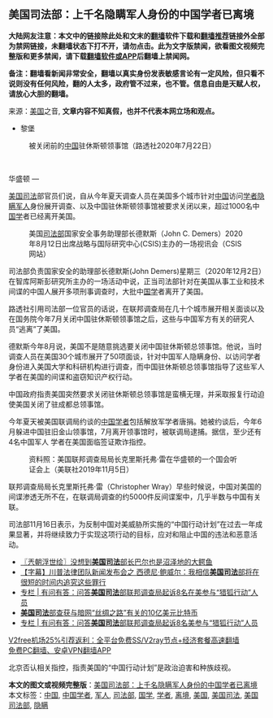 <h2>美国司法部：上千名隐瞒军人身份的中国学者已离境</h2> <p class="notice"><b>大陆网友注意：本文中的链接除此处和文末的<a href="https://github.com/bannedbook/fanqiang" >翻墙</a>软件下载和<a href="https://github.com/killgcd/justmysocks/blob/master/README.md">翻墙推荐</a>链接外全部为禁网链接，未翻墙状态下打不开，请勿点击。此为文字版禁闻，欲看图文视频完整版和更多禁闻，请下载<a href="https://github.com/bannedbook/fanqiang">翻墙软件或APP</a>后翻墙上禁闻网。</p><p>备注：翻墙看新闻非常安全，翻墙以真实身份发表敏感言论有一定风险，但只看不说则没有任何风险，翻的人太多，政府管不过来，也不管。信息自由是天赋人权，请放心大胆的翻墙。</b></p>  <div class="entry"> <p>来源：<a href="https://www.bannedbook.org/bnews/tag/%e7%be%8e%e5%9b%bd/" class="st_tag internal_tag" rel="tag" title="标签 美国 下的日志">美国</a>之音, <strong>文章内容不知真假，也并不代表本网立场和观点。</strong></p> <ul> <li> 黎堡 </li> </ul> <figure> <figcaption> 被关闭前的<span class='wp_keywordlink_affiliate'><a href="https://www.bannedbook.org/" title="中国" target="_blank">中国</a></span>驻休斯顿领事馆（路透社2020年7月22日）<br /> </figcaption></figure> <p>&nbsp;</p> <p>华盛顿 —&nbsp;</p> <p><a href="https://www.bannedbook.org/bnews/tag/%E7%BE%8E%E5%9B%BD%E5%8F%B8%E6%B3%95/" class="st_tag internal_tag" rel="tag" title="标签 美国司法 下的日志">美国司法</a>部官员们说，自从今年夏天调查人员在美国多个城市针对<a href="https://www.bannedbook.org/bnews/tag/%E4%B8%AD%E5%9B%BD/" class="st_tag internal_tag" rel="tag" title="标签 中国 下的日志">中国</a>访问<a href="https://www.bannedbook.org/bnews/tag/%e5%ad%a6%e8%80%85/" class="st_tag internal_tag" rel="tag" title="标签 学者 下的日志">学者</a><a href="https://www.bannedbook.org/bnews/tag/%E9%9A%90%E7%9E%92/" class="st_tag internal_tag" rel="tag" title="标签 隐瞒 下的日志">隐瞒</a><a href="https://www.bannedbook.org/bnews/tag/%e5%86%9b%e4%ba%ba/" class="st_tag internal_tag" rel="tag" title="标签 军人 下的日志">军人</a>身份展开调查、以及中国驻休斯顿领事馆被要求关闭以来，超过1000名中<span class='wp_keywordlink'><a href="https://www.bannedbook.org/forum24/" title="国学传统文化禁书" target="_blank">国学</a></span>者已经离开美国。</p>  <figure> <figcaption> 美国<a href="https://www.bannedbook.org/bnews/tag/%e5%8f%b8%e6%b3%95%e9%83%a8/" class="st_tag internal_tag" rel="tag" title="标签 司法部 下的日志">司法部</a>国家安全事务助理部长德默斯（John C. Demers）2020年8月12日出席战略与国际研究中心(CSIS)主办的一场视讯会（CSIS网站）<br /> </figcaption></figure> <p>司法部负责国家安全的助理部长德默斯(John Demers)星期三（2020年12月2日）在智库阿斯彭研究所主办的一场活动中说，正当司法部针对在美国从事工业和技术间谍的中国人展开多项刑事调查时，大批中<a href="https://www.bannedbook.org/bnews/tag/%E5%9B%BD%E5%AD%A6/" class="st_tag internal_tag" rel="tag" title="标签 国学 下的日志">国学</a>者离开了美国。</p> <p>路透社引用司法部一位官员的话说，在联邦调查局在几十个城市展开相关面谈以及在国务院今年7月关闭中国驻休斯顿领事馆之后，这些与中国军方有关的研究人员“逃离”了美国。</p> <p>德默斯今年8月说，美国不是随意挑选要关闭中国驻休斯顿总领事馆。他说，当时调查人员在美国30个城市展开了50项面谈，针对中国军人隐瞒身份、以访问学者身份进入美国大学和科研机构进行调查，而中国驻休斯顿总领事馆指导了这些军人学者在美国的间谍和盗窃知识产权行动。</p> <p>中国政府指责美国突然要求关闭驻休斯顿总领事馆是蛮横无理，并采取报复行动迫使美国关闭了驻成都总领事馆。</p>  <p>今年夏天被美国联调局约谈的<a href="https://www.bannedbook.org/bnews/tag/%E4%B8%AD%E5%9B%BD%E5%AD%A6%E8%80%85/" class="st_tag internal_tag" rel="tag" title="标签 中国学者 下的日志">中国学者</a>包括解放军学者唐捐。她被约谈后，今年6月躲进中国驻旧金山领事馆，7月离开领事馆时，被联调局逮捕。据信，至少还有4名中国军人 学者在美国面临签证欺诈指控。</p> <figure> <figcaption> 资料照：美国联邦调查局局长克里斯托弗&#183;雷在华盛顿的一个国会听证会上（美联社2019年11月5日）<br /> </figcaption></figure> <p>联邦调查局局长克里斯托弗·雷（Christopher Wray）早些时候说，中国对美国的间谍渗透无所不在，在联调局调查的约5000件反间谍案中，几乎半数与中国有关联。</p> <p>司法部11月16日表示，为反制中国对美威胁所实施的“中国行动计划”在过去一年成果显著，并将继续致力于实现这项行动的目标，应对和阻止中国的违法和恶意活动。</p> <ul class='op-related-articles' title='相关阅读'> <li><a href='https://www.bannedbook.org/bnews/ssgc/20201202/1440502.html' target='_blank'>〖兲朝浮世绘〗没想到<b>美国司法</b>部长巴尔也是沼泽地的大鳄鱼</a></li> <li><a href='https://www.bannedbook.org/bnews/bannedvideo/20201123/1435646.html' target='_blank'>【字幕】川普法律团队新闻发布会之 西德尼·鲍威尔：我相信<b>美国司法</b>部将在很短的时间内追究这些罪行</a></li> <li><a href='https://www.bannedbook.org/bnews/ssgc/20201114/1431115.html' target='_blank'>专栏 | 有问有答：问答<b>美国司法</b>部联邦调查局起诉8名在美参与“猎狐行动”人员</a></li> <li><a href='https://www.bannedbook.org/bnews/baitai/20201109/1428200.html' target='_blank'><b>美国司法</b>部查获与暗网“丝绸之路”有关的10亿美元比特币</a></li> <li><a href='https://www.bannedbook.org/bnews/ssgc/20201108/1427789.html' target='_blank'>专栏 | 有问有答：问答<b>美国司法</b>部联邦调查局起诉8名美参与“猎狐行动”人员</a></li> </ul> <p class="texttj"> <a href="https://github.com/bannedbook/fanqiang/wiki/V2ray%E6%9C%BA%E5%9C%BA" target="_blank">V2free机场25%引荐返利：全平台免费SS/V2ray节点+经济套餐高速翻墙</a><br/> <a href="https://github.com/bannedbook/fanqiang/wiki/%E7%A6%81%E9%97%BB%E7%BD%91%E5%AE%89%E5%8D%93%E7%BF%BB%E5%A2%99%E6%96%B0%E9%97%BBAPP" target="_blank">免费PC翻墙、安卓VPN翻墙APP</a></p><p>北京否认相关指控，指责美国的“中国行动计划”是政治迫害和种族歧视。</p> <a name='sharetosocial'></a>       <div><b>本文的图文或视频完整版</b>：<a href='https://www.bannedbook.org/bnews/headline/20201203/1441385.html'>美国司法部：上千名隐瞒军人身份的中国学者已离境</a></div>  </div><!--END ENTRY--> <div class="postfooter"> <div>本文标签：<a href="https://www.bannedbook.org/bnews/tag/%E4%B8%AD%E5%9B%BD/" rel="tag">中国</a>, <a href="https://www.bannedbook.org/bnews/tag/%E4%B8%AD%E5%9B%BD%E5%AD%A6%E8%80%85/" rel="tag">中国学者</a>, <a href="https://www.bannedbook.org/bnews/tag/%e5%86%9b%e4%ba%ba/" rel="tag">军人</a>, <a href="https://www.bannedbook.org/bnews/tag/%e5%8f%b8%e6%b3%95%e9%83%a8/" rel="tag">司法部</a>, <a href="https://www.bannedbook.org/bnews/tag/%E5%9B%BD%E5%AD%A6/" rel="tag">国学</a>, <a href="https://www.bannedbook.org/bnews/tag/%e5%ad%a6%e8%80%85/" rel="tag">学者</a>, <a href="https://www.bannedbook.org/bnews/tag/%E7%A6%BB%E5%A2%83/" rel="tag">离境</a>, <a href="https://www.bannedbook.org/bnews/tag/%e7%be%8e%e5%9b%bd/" rel="tag">美国</a>, <a href="https://www.bannedbook.org/bnews/tag/%E7%BE%8E%E5%9B%BD%E5%8F%B8%E6%B3%95/" rel="tag">美国司法</a>, <a href="https://www.bannedbook.org/bnews/tag/%E7%BE%8E%E5%9B%BD%E5%8F%B8%E6%B3%95%E9%83%A8/" rel="tag">美国司法部</a>, <a href="https://www.bannedbook.org/bnews/tag/%E9%9A%90%E7%9E%92/" rel="tag">隐瞒</a></div>  </div><!--END POSTFOOTER--> 